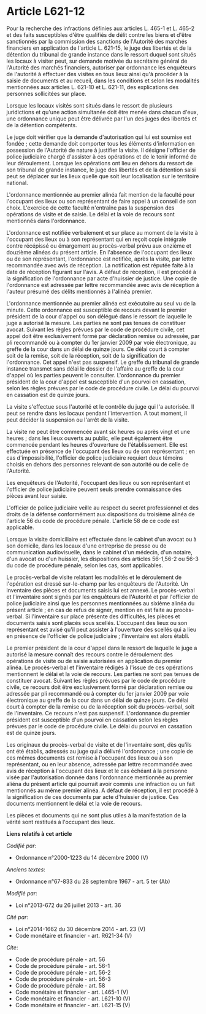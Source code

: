 # Article L621-12

Pour la recherche des infractions définies aux articles L. 465-1 et L. 465-2 et des faits susceptibles d'être qualifiés de
délit contre les biens et d'être sanctionnés par la commission des sanctions de l'Autorité des marchés financiers en
application de l'article L. 621-15, le juge des libertés et de la détention du tribunal de grande instance dans le ressort
duquel sont situés les locaux à visiter peut, sur demande motivée du secrétaire général de l'Autorité des marchés financiers,
autoriser par ordonnance les enquêteurs de l'autorité à effectuer des visites en tous lieux ainsi qu'à procéder à la saisie
de documents et au recueil, dans les conditions et selon les modalités mentionnées aux articles L. 621-10 et L. 621-11, des
explications des personnes sollicitées sur place. 

Lorsque les locaux visités sont situés dans le ressort de plusieurs juridictions et qu'une action simultanée doit être menée
dans chacun d'eux, une ordonnance unique peut être délivrée par l'un des juges des libertés et de la détention compétents. 

Le juge doit vérifier que la demande d'autorisation qui lui est soumise est fondée ; cette demande doit comporter tous les
éléments d'information en possession de l'Autorité de nature à justifier la visite. Il désigne l'officier de police
judiciaire chargé d'assister à ces opérations et de le tenir informé de leur déroulement. Lorsque les opérations ont lieu en
dehors du ressort de son tribunal de grande instance, le juge des libertés et de la détention saisi peut se déplacer sur les
lieux quelle que soit leur localisation sur le territoire national. 

L'ordonnance mentionnée au premier alinéa fait mention de la faculté pour l'occupant des lieux ou son représentant de faire
appel à un conseil de son choix. L'exercice de cette faculté n'entraîne pas la suspension des opérations de visite et de
saisie. Le délai et la voie de recours sont mentionnés dans l'ordonnance. 

L'ordonnance est notifiée verbalement et sur place au moment de la visite à l'occupant des lieux ou à son représentant qui en
reçoit copie intégrale contre récépissé ou émargement au procès-verbal prévu aux onzième et douzième alinéas du présent
article. En l'absence de l'occupant des lieux ou de son représentant, l'ordonnance est notifiée, après la visite, par lettre
recommandée avec avis de réception. La notification est réputée faite à la date de réception figurant sur l'avis. A défaut de
réception, il est procédé à la signification de l'ordonnance par acte d'huissier de justice. Une copie de l'ordonnance est
adressée par lettre recommandée avec avis de réception à l'auteur présumé des délits mentionnés à l'alinéa premier. 

L'ordonnance mentionnée au premier alinéa est exécutoire au seul vu de la minute. Cette ordonnance est susceptible de recours
devant le premier président de la cour d'appel ou son délégué dans le ressort de laquelle le juge a autorisé la mesure. Les
parties ne sont pas tenues de constituer avocat. Suivant les règles prévues par le code de procédure civile, cet appel doit
être exclusivement formé par déclaration remise ou adressée, par pli recommandé ou à compter du 1er janvier 2009 par voie
électronique, au greffe de la cour dans un délai de quinze jours. Ce délai court à compter soit de la remise, soit de la
réception, soit de la signification de l'ordonnance. Cet appel n'est pas suspensif. Le greffe du tribunal de grande instance
transmet sans délai le dossier de l'affaire au greffe de la cour d'appel où les parties peuvent le consulter. L'ordonnance du
premier président de la cour d'appel est susceptible d'un pourvoi en cassation, selon les règles prévues par le code de
procédure civile. Le délai du pourvoi en cassation est de quinze jours. 

La visite s'effectue sous l'autorité et le contrôle du juge qui l'a autorisée. Il peut se rendre dans les locaux pendant
l'intervention. A tout moment, il peut décider la suspension ou l'arrêt de la visite. 

La visite ne peut être commencée avant six heures ou après vingt et une heures ; dans les lieux ouverts au public, elle peut
également être commencée pendant les heures d'ouverture de l'établissement. Elle est effectuée en présence de l'occupant des
lieux ou de son représentant ; en cas d'impossibilité, l'officier de police judiciaire requiert deux témoins choisis en
dehors des personnes relevant de son autorité ou de celle de l'Autorité. 

Les enquêteurs de l'Autorité, l'occupant des lieux ou son représentant et l'officier de police judiciaire peuvent seuls
prendre connaissance des pièces avant leur saisie. 

L'officier de police judiciaire veille au respect du secret professionnel et des droits de la défense conformément aux
dispositions du troisième alinéa de l'article 56 du code de procédure pénale. L'article 58 de ce code est applicable. 

Lorsque la visite domiciliaire est effectuée dans le cabinet d'un avocat ou à son domicile, dans les locaux d'une entreprise
de presse ou de communication audiovisuelle, dans le cabinet d'un médecin, d'un notaire, d'un avocat ou d'un huissier, les
dispositions des articles 56-1,56-2 ou 56-3 du code de procédure pénale, selon les cas, sont applicables. 

Le procès-verbal de visite relatant les modalités et le déroulement de l'opération est dressé sur-le-champ par les enquêteurs
de l'Autorité. Un inventaire des pièces et documents saisis lui est annexé. Le procès-verbal et l'inventaire sont signés par
les enquêteurs de l'Autorité et par l'officier de police judiciaire ainsi que les personnes mentionnées au sixième alinéa du
présent article ; en cas de refus de signer, mention en est faite au procès-verbal. Si l'inventaire sur place présente des
difficultés, les pièces et documents saisis sont placés sous scellés. L'occupant des lieux ou son représentant est avisé
qu'il peut assister à l'ouverture des scellés qui a lieu en présence de l'officier de police judiciaire ; l'inventaire est
alors établi. 

Le premier président de la cour d'appel dans le ressort de laquelle le juge a autorisé la mesure connaît des recours contre
le déroulement des opérations de visite ou de saisie autorisées en application du premier alinéa. Le procès-verbal et
l'inventaire rédigés à l'issue de ces opérations mentionnent le délai et la voie de recours. Les parties ne sont pas tenues
de constituer avocat. Suivant les règles prévues par le code de procédure civile, ce recours doit être exclusivement formé
par déclaration remise ou adressée par pli recommandé ou à compter du 1er janvier 2009 par voie électronique au greffe de la
cour dans un délai de quinze jours. Ce délai court à compter de la remise ou de la réception soit du procès-verbal, soit de
l'inventaire. Ce recours n'est pas suspensif. L'ordonnance du premier président est susceptible d'un pourvoi en cassation
selon les règles prévues par le code de procédure civile. Le délai du pourvoi en cassation est de quinze jours. 

Les originaux du procès-verbal de visite et de l'inventaire sont, dès qu'ils ont été établis, adressés au juge qui a délivré
l'ordonnance ; une copie de ces mêmes documents est remise à l'occupant des lieux ou à son représentant, ou en leur absence,
adressée par lettre recommandée avec avis de réception à l'occupant des lieux et le cas échéant à la personne visée par
l'autorisation donnée dans l'ordonnance mentionnée au premier aliéna du présent article qui pourrait avoir commis une
infraction ou un fait mentionnés au même premier alinéa. A défaut de réception, il est procédé à la signification de ces
documents par acte d'huissier de justice. Ces documents mentionnent le délai et la voie de recours. 

Les pièces et documents qui ne sont plus utiles à la manifestation de la vérité sont restitués à l'occupant des lieux.

**Liens relatifs à cet article**

_Codifié par_:

  - Ordonnance n°2000-1223 du 14 décembre 2000 (V)

_Anciens textes_:

  - Ordonnance n°67-833 du 28 septembre 1967 - art. 5 ter (Ab)

_Modifié par_:

  - Loi n°2013-672 du 26 juillet 2013 - art. 36

_Cité par_:

  - Loi n°2014-1662 du 30 décembre 2014 - art. 23 (V)
  - Code monétaire et financier - art. R621-34 (V)

_Cite_:

  - Code de procédure pénale - art. 56
  - Code de procédure pénale - art. 56-1
  - Code de procédure pénale - art. 56-2
  - Code de procédure pénale - art. 56-3
  - Code de procédure pénale - art. 58
  - Code monétaire et financier - art. L465-1 (V)
  - Code monétaire et financier - art. L621-10 (V)
  - Code monétaire et financier - art. L621-15 (V)
